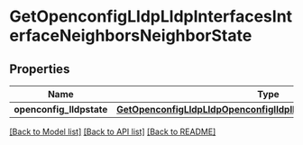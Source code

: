 # GetOpenconfigLldpLldpInterfacesInterfaceNeighborsNeighborState

## Properties
Name | Type | Description | Notes
------------ | ------------- | ------------- | -------------
**openconfig_lldpstate** | [**GetOpenconfigLldpLldpOpenconfiglldplldpInterfacesNeighborsState**](GetOpenconfigLldpLldpOpenconfiglldplldpInterfacesNeighborsState.md) |  | [optional] 

[[Back to Model list]](../README.md#documentation-for-models) [[Back to API list]](../README.md#documentation-for-api-endpoints) [[Back to README]](../README.md)


